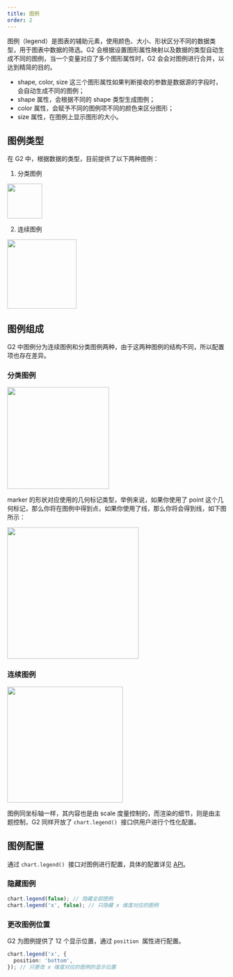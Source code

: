 ```yaml
---
title: 图例
order: 2
---
```


图例（legend）是图表的辅助元素，使用颜色、大小、形状区分不同的数据类型，用于图表中数据的筛选。G2 会根据设置图形属性映射以及数据的类型自动生成不同的图例，当一个变量对应了多个图形属性时，G2 会会对图例进行合并，以达到精简的目的。

- shape, color, size 这三个图形属性如果判断接收的参数是数据源的字段时，会自动生成不同的图例；
- shape 属性，会根据不同的 shape 类型生成图例；
- color 属性，会赋予不同的图例项不同的颜色来区分图形；
- size 属性，在图例上显示图形的大小。

## 图例类型

在 G2 中，根据数据的类型，目前提供了以下两种图例：

1. 分类图例

<img src="https://gw.alipayobjects.com/mdn/rms_f5c722/afts/img/A*i4FsS4X0-G8AAAAAAAAAAABkARQnAQ" style="width: 80px;">

2. 连续图例

<img src="https://gw.alipayobjects.com/mdn/rms_f5c722/afts/img/A*1v5vT44hdEYAAAAAAAAAAABkARQnAQ" style="width: 159px;">

## 图例组成

G2 中图例分为连续图例和分类图例两种，由于这两种图例的结构不同，所以配置项也存在差异。

### 分类图例

<img src="https://gw.alipayobjects.com/mdn/rms_f5c722/afts/img/A*zojvQo4wpn0AAAAAAAAAAABkARQnAQ" style="width: 234px;">

marker 的形状对应使用的几何标记类型，举例来说，如果你使用了 point 这个几何标记，那么你将在图例中得到点，如果你使用了线，那么你将会得到线，如下图所示：

<img src="https://gw.alipayobjects.com/mdn/rms_f5c722/afts/img/A*bCGoQ6dEt2sAAAAAAAAAAABkARQnAQ" style="width: 302px;">

### 连续图例

<img src="https://gw.alipayobjects.com/mdn/rms_f5c722/afts/img/A*Ko27SpdBNAQAAAAAAAAAAABkARQnAQ" style="width: 266px;">

图例同坐标轴一样，其内容也是由 scale 度量控制的，而渲染的细节，则是由主题控制，G2 同样开放了 `chart.legend()`  接口供用户进行个性化配置。

## 图例配置

通过 `chart.legend()`  接口对图例进行配置，具体的配置详见 [API](../../api/legend)。

### 隐藏图例

```typescript
chart.legend(false); // 隐藏全部图例
chart.legend('x', false); // 只隐藏 x 维度对应的图例
```

### 更改图例位置

G2 为图例提供了 12 个显示位置，通过 `position`  属性进行配置。

```typescript
chart.legend('x', {
  position: 'bottom',
}); // 只更改 x 维度对应的图例的显示位置
```
